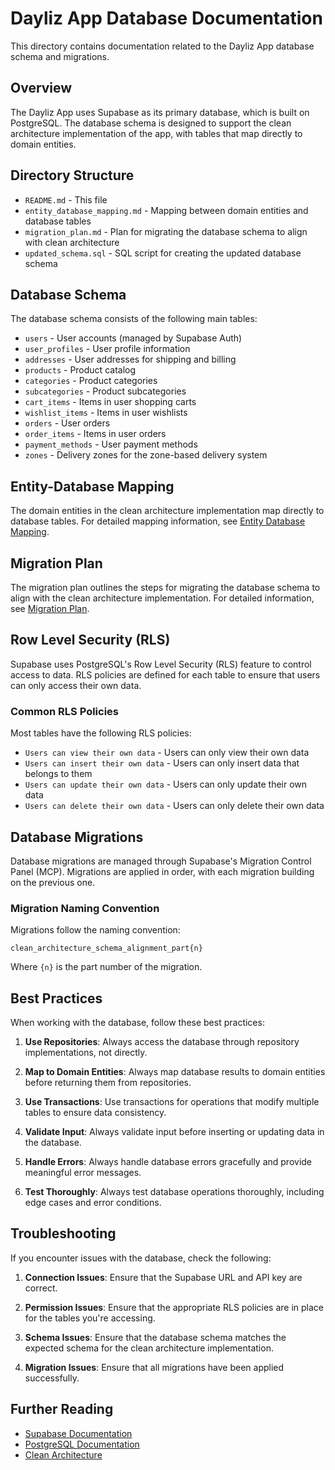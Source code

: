 # Dayliz App Database Documentation

This directory contains documentation related to the Dayliz App database schema and migrations.

## Overview

The Dayliz App uses Supabase as its primary database, which is built on PostgreSQL. The database schema is designed to support the clean architecture implementation of the app, with tables that map directly to domain entities.

## Directory Structure

- `README.md` - This file
- `entity_database_mapping.md` - Mapping between domain entities and database tables
- `migration_plan.md` - Plan for migrating the database schema to align with clean architecture
- `updated_schema.sql` - SQL script for creating the updated database schema

## Database Schema

The database schema consists of the following main tables:

- `users` - User accounts (managed by Supabase Auth)
- `user_profiles` - User profile information
- `addresses` - User addresses for shipping and billing
- `products` - Product catalog
- `categories` - Product categories
- `subcategories` - Product subcategories
- `cart_items` - Items in user shopping carts
- `wishlist_items` - Items in user wishlists
- `orders` - User orders
- `order_items` - Items in user orders
- `payment_methods` - User payment methods
- `zones` - Delivery zones for the zone-based delivery system

## Entity-Database Mapping

The domain entities in the clean architecture implementation map directly to database tables. For detailed mapping information, see [Entity Database Mapping](entity_database_mapping.md).

## Migration Plan

The migration plan outlines the steps for migrating the database schema to align with the clean architecture implementation. For detailed information, see [Migration Plan](migration_plan.md).

## Row Level Security (RLS)

Supabase uses PostgreSQL's Row Level Security (RLS) feature to control access to data. RLS policies are defined for each table to ensure that users can only access their own data.

### Common RLS Policies

Most tables have the following RLS policies:

- `Users can view their own data` - Users can only view their own data
- `Users can insert their own data` - Users can only insert data that belongs to them
- `Users can update their own data` - Users can only update their own data
- `Users can delete their own data` - Users can only delete their own data

## Database Migrations

Database migrations are managed through Supabase's Migration Control Panel (MCP). Migrations are applied in order, with each migration building on the previous one.

### Migration Naming Convention

Migrations follow the naming convention:

```
clean_architecture_schema_alignment_part{n}
```

Where `{n}` is the part number of the migration.

## Best Practices

When working with the database, follow these best practices:

1. **Use Repositories**: Always access the database through repository implementations, not directly.

2. **Map to Domain Entities**: Always map database results to domain entities before returning them from repositories.

3. **Use Transactions**: Use transactions for operations that modify multiple tables to ensure data consistency.

4. **Validate Input**: Always validate input before inserting or updating data in the database.

5. **Handle Errors**: Always handle database errors gracefully and provide meaningful error messages.

6. **Test Thoroughly**: Always test database operations thoroughly, including edge cases and error conditions.

## Troubleshooting

If you encounter issues with the database, check the following:

1. **Connection Issues**: Ensure that the Supabase URL and API key are correct.

2. **Permission Issues**: Ensure that the appropriate RLS policies are in place for the tables you're accessing.

3. **Schema Issues**: Ensure that the database schema matches the expected schema for the clean architecture implementation.

4. **Migration Issues**: Ensure that all migrations have been applied successfully.

## Further Reading

- [Supabase Documentation](https://supabase.io/docs)
- [PostgreSQL Documentation](https://www.postgresql.org/docs/)
- [Clean Architecture](https://blog.cleancoder.com/uncle-bob/2012/08/13/the-clean-architecture.html)
